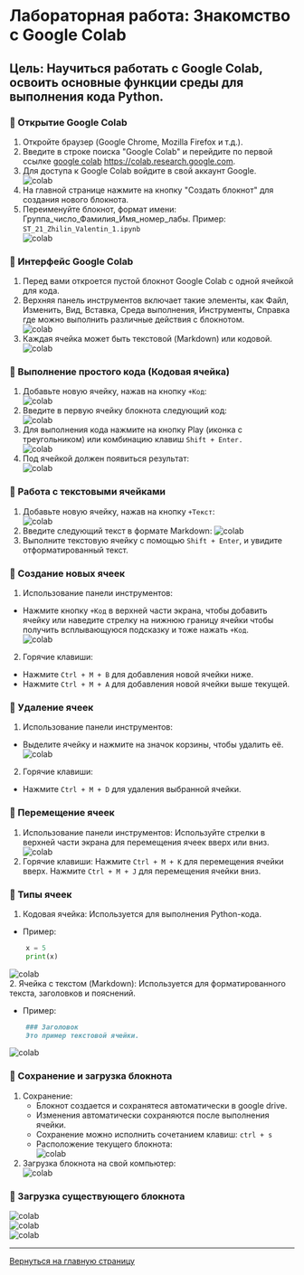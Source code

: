 # Лабораторная работа: Знакомство с Google Colab

## Цель: Научиться работать с Google Colab, освоить основные функции среды для выполнения кода Python.

### 📌 Открытие Google Colab
1. Откройте браузер (Google Chrome, Mozilla Firefox и т.д.).
2. Введите в строке поиска "Google Colab" и перейдите по первой ссылке [google colab](https://colab.research.google.com/) https://colab.research.google.com.
3. Для доступа к Google Colab войдите в свой аккаунт Google. \
![colab](imgs_1_1/0.png)
4. На главной странице нажмите на кнопку "Создать блокнот" для создания нового блокнота.
5. Переименуйте блокнот, формат имени: Группа_число_Фамилия_Имя_номер_лабы. Пример: `ST_21_Zhilin_Valentin_1.ipynb` \
![colab](imgs_1_1/9.png)

### 📌 Интерфейс Google Colab
1. Перед вами откроется пустой блокнот Google Colab с одной ячейкой для кода.
2. Верхняя панель инструментов включает такие элементы, как Файл, Изменить, Вид, Вставка, Среда выполнения, Инструменты, Справка где можно выполнить различные действия с блокнотом. \
![colab](imgs_1_1/1.png)
3. Каждая ячейка может быть текстовой (Markdown) или кодовой. \
![colab](imgs_1_1/2.png)

### 📌 Выполнение простого кода (Кодовая ячейка)
1. Добавьте новую ячейку, нажав на кнопку `+Код`: \
![colab](imgs_1_1/5.png)
2. Введите в первую ячейку блокнота следующий код: \
![colab](imgs_1_1/3.png)
3. Для выполнения кода нажмите на кнопку Play (иконка с треугольником) или комбинацию клавиш `Shift + Enter.` \
![colab](imgs_1_1/6.png)
4. Под ячейкой должен появиться результат: \
![colab](imgs_1_1/4.png)

### 📌 Работа с текстовыми ячейками
1. Добавьте новую ячейку, нажав на кнопку `+Текст`: \
![colab](imgs_1_1/7.png)      
2. Введите следующий текст в формате Markdown:
![colab](imgs_1_1/8.png)
3. Выполните текстовую ячейку с помощью `Shift + Enter`, и увидите отформатированный текст.

### 📌 Создание новых ячеек
1. Использование панели инструментов:
- Нажмите кнопку `+Код` в верхней части экрана, чтобы добавить ячейку или наведите стрелку на нижнюю границу ячейки чтобы получить всплывающуюся подсказку и тоже нажать `+Код`. \
![colab](imgs_1_1/10.png)
2. Горячие клавиши:
- Нажмите `Ctrl + M + B` для добавления новой ячейки ниже.
- Нажмите `Ctrl + M + A` для добавления новой ячейки выше текущей.

### 📌 Удаление ячеек
1. Использование панели инструментов:
- Выделите ячейку и нажмите на значок корзины, чтобы удалить её. \
![colab](imgs_1_1/11.png)
2. Горячие клавиши:
- Нажмите `Ctrl + M + D` для удаления выбранной ячейки.

### 📌 Перемещение ячеек
1. Использование панели инструментов:
Используйте стрелки в верхней части экрана для перемещения ячеек вверх или вниз.
![colab](imgs_1_1/12.png)
2. Горячие клавиши:
Нажмите `Ctrl + M + K` для перемещения ячейки вверх.
Нажмите `Ctrl + M + J` для перемещения ячейки вниз.

### 📌 Типы ячеек
1. Кодовая ячейка: Используется для выполнения Python-кода.
- Пример:
```python
    x = 5
    print(x)
```
![colab](imgs_1_1/13.png) \
2. Ячейка с текстом (Markdown):
Используется для форматированного текста, заголовков и пояснений.
- Пример:
```markdown
    ### Заголовок
    Это пример текстовой ячейки.
```
![colab](imgs_1_1/14.png)

### 📌 Сохранение и загрузка блокнота
1. Сохранение:
    - Блокнот создается и сохранятеся автоматически в google drive.
    - Изменения автоматически сохраняются после выполнения ячейки.
    - Сохранение можно исполнить сочетанием клавиш: `ctrl + s`
    - Расположение текущего блокнота: \
    ![colab](imgs_1_1/15.png)
2. Загрузка блокнота на свой компьютер: \
![colab](imgs_1_1/19.png)

### 📌 Загрузка существующего блокнота
![colab](imgs_1_1/16.png) \
![colab](imgs_1_1/17.png) \
![colab](imgs_1_1/18.png)
____

[Вернуться на главную страницу](https://valeogamer.github.io/Python_2024_MarSU/)
